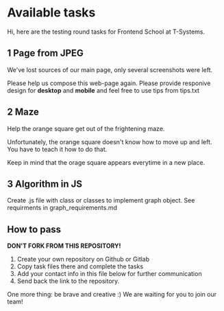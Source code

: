 # Available tasks
Hi, here are the testing round tasks for Frontend School at T-Systems.

## 1 Page from JPEG
We've lost sources of our main page, only several screenshots were left.

Please help us compose this web-page again.
Please provide responive design for **desktop** and **mobile** and feel free to use tips from tips.txt

## 2 Maze
Help the orange square get out of the frightening maze.

Unfortunately, the orange square doesn't know how to move up and left.
You have to teach it how to do that.

Keep in mind that the orage square appears everytime in a new place.

## 3 Algorithm in JS
Create .js file with class or classes to implement graph object. See requirments in graph_requirements.md


## How to pass
**DON'T FORK FROM THIS REPOSITORY!**

1. Create your own repository on Github or Gitlab
2. Copy task files there and complete the tasks
3. Add your contact info in this file below for further communication
4. Send back the link to the repository.

One more thing: be brave and creative :)
We are waiting for you to join our team!